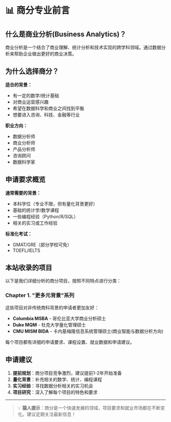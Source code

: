 # 📊 商分专业前言

## 什么是商业分析(Business Analytics)？

商业分析是一个结合了商业理解、统计分析和技术实现的跨学科领域。通过数据分析来帮助企业做出更好的商业决策。

## 为什么选择商分？

**适合的背景：**
- 有一定的数学/统计基础
- 对商业运营感兴趣
- 希望在数据科学和商业之间找到平衡
- 想要进入咨询、科技、金融等行业

**职业方向：**
- 数据分析师
- 商业分析师
- 产品分析师
- 咨询顾问
- 数据科学家

## 申请要求概览

**通常需要的背景：**
- 本科学位（专业不限，但有量化背景更好）
- 基础的统计学/数学课程
- 一些编程经验（Python/R/SQL）
- 相关的实习或工作经验

**标准化考试：**
- GMAT/GRE（部分学校可免）
- TOEFL/IELTS

## 本站收录的项目

以下是我们详细分析的商分项目，按照不同特点进行分类：

### Chapter 1. "更多元背景"系列

这些项目对非传统商科背景的申请者更加友好：

- **Columbia MSBA** - 哥伦比亚大学商业分析硕士
- **Duke MQM** - 杜克大学量化管理硕士
- **CMU MISM BIDA** - 卡内基梅隆信息系统管理硕士(商业智能与数据分析方向)

每个项目都有详细的申请要求、课程设置、就业数据和申请建议。

## 申请建议

1. **提前规划**：商分项目竞争激烈，建议提前1-2年开始准备
2. **量化背景**：补充相关的数学、统计、编程课程
3. **实习经验**：寻找数据分析相关的实习机会
4. **项目研究**：深入了解每个项目的特色和要求

---

> 💡 **猿人提示**：商分是一个快速发展的领域，项目要求和就业市场都在不断变化。建议定期关注最新信息！
